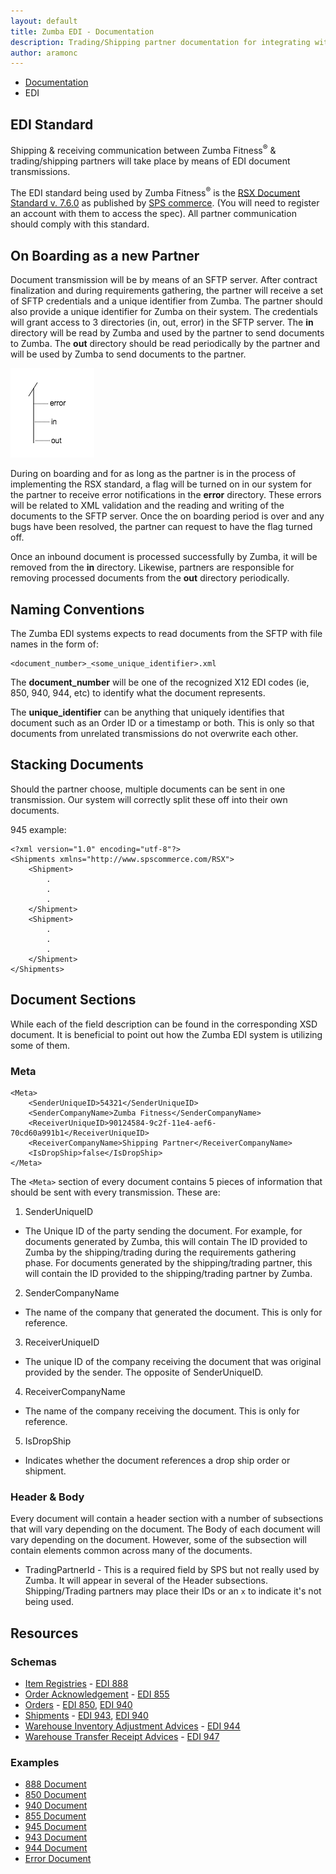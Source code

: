 ```yaml
---
layout: default
title: Zumba EDI - Documentation
description: Trading/Shipping partner documentation for integrating with Zumba EDI
author: aramonc
---
```


<ul class="breadcrumb">
	<li><a href="{{site_url}}/docs">Documentation</a></li>
	<li class="active">EDI</li>
</ul>

## EDI Standard

Shipping &amp; receiving communication between Zumba Fitness<sup>&reg;</sup> &amp; trading/shipping partners will take
place by means of EDI document transmissions.
 
The EDI standard being used by Zumba Fitness<sup>&reg;</sup> is the 
[RSX Document Standard v. 7.6.0](https://devcenter.spscommerce.com/retail-standards.aspx) as published by 
[SPS commerce](https://devcenter.spscommerce.com). (You will need to register an account with them to access the spec).
All partner communication should comply with this standard.

## On Boarding as a new Partner

Document transmission will be by means of an SFTP server. After contract finalization and during requirements gathering, 
the partner will receive a set of SFTP credentials and a unique identifier from Zumba. The partner should also provide 
a unique identifier for Zumba on their system. The credentials will grant access to 3 directories (in, out, error) in 
the SFTP server. The **in** directory will be read by Zumba and used by the partner to send documents to Zumba. The 
**out** directory should be read periodically by the partner and will be used by Zumba to send documents to the partner.

![Partner directory structure](resources/dir_structure.png)

During on boarding and for as long as the partner is in the process of implementing the RSX standard, a flag will be 
turned on in our system for the partner to receive error notifications in the **error** directory. These errors will be 
related to XML validation and the reading and writing of the documents to the SFTP server. Once the on boarding period 
is over and any bugs have been resolved, the partner can request to have the flag turned off.

Once an inbound document is processed successfully by Zumba, it will be removed from the **in** directory. Likewise, 
partners are responsible for removing processed documents from the **out** directory periodically.

## Naming Conventions

The Zumba EDI systems expects to read documents from the SFTP with file names in the form of: 

	<document_number>_<some_unique_identifier>.xml


The **document_number** will be one of the recognized X12 EDI codes (ie, 850, 940, 944, etc) to identify what the
document represents.

The **unique_identifier** can be anything that uniquely identifies that document such as an Order ID or a timestamp or
both. This is only so that documents from unrelated transmissions do not overwrite each other.

## Stacking Documents

Should the partner choose, multiple documents can be sent in one transmission. Our system will correctly split these off
into their own documents.

945 example:

	<?xml version="1.0" encoding="utf-8"?>
	<Shipments xmlns="http://www.spscommerce.com/RSX">
		<Shipment>
			.
			.
			.
		</Shipment>
		<Shipment>
			.
			.
			.
		</Shipment>
	</Shipments>

## Document Sections

While each of the field description can be found in the corresponding XSD document. It is beneficial to point out how
the Zumba EDI system is utilizing some of them.

### Meta

	<Meta>
		<SenderUniqueID>54321</SenderUniqueID>
		<SenderCompanyName>Zumba Fitness</SenderCompanyName>
		<ReceiverUniqueID>90124584-9c2f-11e4-aef6-70cd60a991b1</ReceiverUniqueID>
		<ReceiverCompanyName>Shipping Partner</ReceiverCompanyName>
		<IsDropShip>false</IsDropShip>
	</Meta>

The `<Meta>` section of every document contains 5 pieces of information that should be sent with every transmission.
These are:

1. SenderUniqueID
  * The Unique ID of the party sending the document. For example, for documents generated by Zumba, this will contain 
  The ID provided to Zumba by the shipping/trading during the requirements gathering phase. For documents generated by 
  the shipping/trading partner, this will contain the ID provided to the shipping/trading partner by Zumba.
2. SenderCompanyName
  * The name of the company that generated the document. This is only for reference.
3. ReceiverUniqueID
  * The unique ID of the company receiving the document that was original provided by the sender. The opposite of
  SenderUniqueID.
4. ReceiverCompanyName
  * The name of the company receiving the document. This is only for reference.
5. IsDropShip
  * Indicates whether the document references a drop ship order or shipment.

### Header &amp; Body

Every document will contain a header section with a number of subsections that will vary depending on the document. The
Body of each document will vary depending on the document. However, some of the subsection will contain elements common
across many of the documents.

* TradingPartnerId - This is a required field by SPS but not really used by Zumba. It will appear in several of the 
  Header subsections. Shipping/Trading partners may place their IDs or an `x` to indicate it's not being used.

## Resources

### Schemas

* [Item Registries](resources/schemas/ItemRegistries.xsd) - [EDI 888](http://www.1edisource.com/transaction-sets?TSet=888)
* [Order Acknowledgement](resources/schemas/OrderAcks.xsd) - [EDI 855](http://www.1edisource.com/transaction-sets?TSet=855)
* [Orders](resources/schemas/Orders.xsd) - [EDI 850](http://www.1edisource.com/transaction-sets?TSet=850), [EDI 940](http://www.1edisource.com/transaction-sets?TSet=940)
* [Shipments](resources/schemas/Shipments.xsd) - [EDI 943](http://www.1edisource.com/transaction-sets?TSet=943), [EDI 940](http://www.1edisource.com/transaction-sets?TSet=945)
* [Warehouse Inventory Adjustment Advices](resources/schemas/WarehouseInventoryAdjustmentAdvices.xsd) - [EDI 944](http://www.1edisource.com/transaction-sets?TSet=944)
* [Warehouse Transfer Receipt Advices](resources/schemas/WarehouseTransferReceiptAdvices.xsd) - [EDI 947](http://www.1edisource.com/transaction-sets?TSet=947)

### Examples

* [888 Document](resources/samples/out/888_3e248f04ddea65bf28906bcfd5a01836.xml)
* [850 Document](resources/samples/in/850_1010101010101.xml)
* [940 Document](resources/samples/out/940_A100UAC-150120221355_20150121.xml)
* [855 Document](resources/samples/in/855_A100UAC-150120221355_20150121.xml)
* [945 Document](resources/samples/in/945_A100UAC-150120221355.xml)
* [943 Document](resources/samples/out/943_57147778.xml)
* [944 Document](resources/samples/in/944_57147778.xml)
* [Error Document](resources/samples/error/945_A100UAC-150120221355_1421942792.txt)